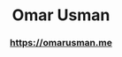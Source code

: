 <h1 align="center">Omar Usman</h1>
<h3 align="center"><a target="_blank" href="https://omarusman.me">https://omarusman.me</a></h3>
